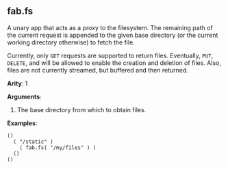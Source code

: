 fab.fs
------

A unary app that acts as a proxy to the filesystem. The remaining path of the current request is appended to the given base directory (or the current working directory otherwise) to fetch the file.

Currently, only `GET` requests are supported to return files. Eventually, `PUT`, `DELETE`, and will be allowed to enable the creation and deletion of files. Also, files are not currently streamed, but buffered and then returned.

**Arity**: 1

**Arguments**:

1. The base directory from which to obtain files.

**Examples**:

    ()
      ( "/static" )
        ( fab.fs( "/my/files" ) )
      ()
    ()
